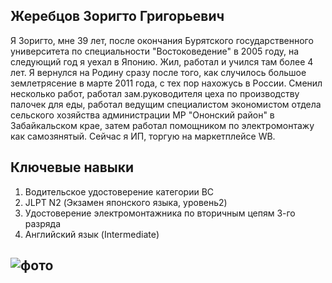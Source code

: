 ## Жеребцов Зоригто Григорьевич

Я Зоригто, мне 39 лет, после окончания Бурятского государственного университета по специальности "Востоковедение" в 2005 году, на следующий год я уехал в Японию. Жил, работал и учился там более 4 лет. Я вернулся на Родину сразу после того, как случилось большое землетрясение в марте 2011 года, с тех пор нахожусь в России. Сменил несколько работ, работал зам.руководителя цеха по производству палочек для еды, работал ведущим специалистом экономистом отдела сельского хозяйства администрации МР "Ононский район" в Забайкальском крае, затем работал помощником по электромонтажу как самозянятый. Сейчас я ИП, торгую на маркетплейсе WB.
## Ключевые навыки 
1. Водительское удостоверение категории BC  
2. JLPT N2 (Экзамен японского языка, уровень2)                                                                                                      
3. Удостоверение электромонтажника по вторичным цепям 3-го разряда                                                                                                        
4. Английский язык (Intermediate) 

## ![фото ](https://user-images.githubusercontent.com/97453942/153362994-1480d0ef-3255-43ed-a3fc-1708c35a3803.jpg)
